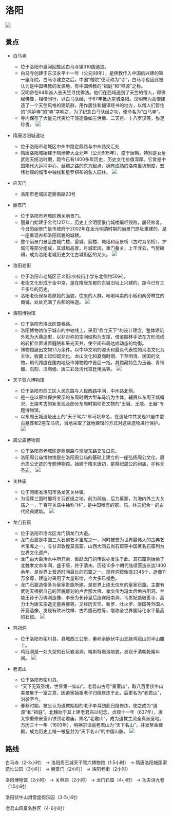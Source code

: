 # 洛阳

![](images/2023-12-17-18-19-39.png)

## 景点

- 白马寺
  - 位于洛阳市瀍河回族区白马寺镇310国道边。
  - 白马寺创建于东汉永平十一年（公元68年），是佛教传入中国后兴建的第一座寺院，白马寺建立之后，中国“僧院”便泛称为“寺”，白马寺也因此被认为是中国佛教的发源地，有中国佛教的“祖庭”和“释源”之称。
  - 汉明帝在64年派人去天竺寻找佛法。他们在西域遇到了天竺的僧人，得佛经佛像，相偕同行，以白马驮经，于67年抵达京城洛阳。汉明帝为高僧建造了一个天竺风格的建筑群，用作居住和翻译经书的地方，以僧人们暂住的“鸿胪寺”的“寺”字称之，为了纪念白马驮经之功，便命名为“白马寺”。
  - 寺内保存了大量元代夹纻干漆造像如三世佛、二天将、十八罗汉等，弥足珍贵。
    ![](images/2023-12-17-18-41-14.png)

- 隋唐洛阳城遗址
  - 位于洛阳市老城区中州中路定鼎路与中州路交汇处
  - 隋唐洛阳城始建于隋炀帝大业元年（公元605年），盛于唐朝，特别是女皇武则天统治时期，距今已有1400多年历史，历史文化价值深厚。它曾是中国隋代大运河中心、丝绸之路的东方起点，拥有成熟的洛南里坊制度，宏伟壮观的城市中轴线和星罗棋布的名人园林。
    ![](images/2023-12-17-20-44-48.png)

- 应天门
  - 洛阳市老城区定鼎南路23号

- 丽景门
  - 位于洛阳市老城区西关丽景门。
  - 丽景门始建于金代1217年，历史上金明丽景门城楼屡经毁败，屡经修复。今日的丽景门是市政府于2002年在金元明清时期的丽景门原址重建的，是一座重现古都洛阳风貌的城楼。
  - 整个丽景门景区由城门楼、瓮城、箭楼、城墙和丽景桥（古时为吊桥），护城河等部分组成，其城垣高厚，月城宏阔，重门叠关，上干浮云，气势磅礴，成为洛阳老城历史文化古城街区的龙头。
    ![](images/2023-12-17-20-58-03.png)

- 洛阳老街
  - 位于洛阳市老城区正义街(农校街小学东北侧约50米)。
  - 老街文化形成于金中京，是在隋唐东都的东城旧址上兴建的，距今已有三千多年的历史。
  - 洛阳老街保存着原始的面貌，往来的人群，吆喝叫卖的小贩和两旁林立的商铺，处处充满了古都的味道。
    ![](images/2023-12-17-21-07-05.png)

- 洛阳博物馆
  - 位于洛阳市洛龙区聂泰路。
  - 洛阳博物馆位于城市的中轴线上，采用"鼎立天下"的设计理念，整体建筑外观为大鼎造型，以非对称的空间结构为支撑，借鉴园林手法在方形流线的转折位置设置庭院和采光天井，使空间布局达成动态的均衡。
  - 博物馆展出文物1.1万余件。以中华文明的源头和最具代表性的河洛文化为主体，收藏上起仰韶文化、龙山文化和夏商时期、下至明清、民国的文物，朝代跨度在国内地级市博物馆中首屈一指。其馆藏特色为玉器、青铜器、石刻、汉陶俑、唐三彩及清代宫廷用品等。
    ![](images/2023-12-17-21-46-14.png)

- 天子驾六博物馆
  - 位于洛阳市西工区人民东路与人民西路中间，中州路北侧。
  - 是一座以原址保护展示的东周时期大型车马坑为主体，辅展以东周王城概况、王陵考古的新发现及部分东周时期珍贵文物的“王城、王陵、王器”专题博物馆。
  - 以东周王城遗址出土的“天子驾六”车马坑命名，在遗址中共发现21座中型古墓葬和2座车马坑，当地采取了就地建馆的方式对这些遗物进行保护。
    ![](images/2023-12-17-20-20-14.png)

- 周公庙博物馆
  - 位于洛阳市老城区定鼎南路与凯旋东路交叉口东。
  - 洛阳周公庙博物馆是在洛阳周公庙的基础上建立的一座弘扬周公文化、展示周公史迹的专题博物馆。始建于隋末唐初，是祭祀周公的祠庙，亦称元圣庙。
    ![](images/2023-12-17-22-26-54.png)

- 关林庙
  - 位于河南省洛阳市洛龙区关林镇。
  - 为埋葬三国时蜀将关羽首级之地，前为祠庙，后为墓冢，为海内外三大关庙之一，千百座关庙中独称“林”，是中国唯有的冢、庙、林三祀合一的古代经典建筑。
    ![](images/2023-12-17-21-51-34.png)

- 龙门石窟
  - 位于洛阳市洛龙区龙门镇龙门大道。
  - 龙门石窟是中国三大石刻艺术宝库之一，同时被誉为世界最伟大的古典艺术宝库之一，与甘肃敦煌莫高窟、山西大同云岗石窟等中国著名石窟列为世界文化遗产。
  - 龙门由大禹治水中所开凿，鱼跃龙门的传说亦发生于此。其石窟则始凿于北魏孝文帝年间，盛于唐，终于清末。历经10多个朝代陆续营造长达1400余年，是世界上营造时间最长的石窟之一。现存洞窟像龛2345个，造像11万余尊，建造时采用了大量彩绘，今大多已褪色。
  - 龙门石窟造像多为皇家贵族所建，是世界上绝无仅有的皇家石窟。主要有武则天根据自己的容貌雕刻的卢舍那大佛、孝文帝为冯太后凿古阳洞、兰陵王孙于万佛洞造像、李泰为长孙皇后造宾阳南洞、韦贵妃凿敬善寺、高力士为唐玄宗造无量寿佛等。又经历天竺、新罗、吐火罗、康国等外国人开窟造像，发现有欧洲纹样、古希腊石柱等，堪称全世界国际化水平最高的石窟。
    ![](images/2023-12-17-21-58-24.png)

- 鸡冠洞
  - 位于洛阳市栾川县，县城西三公里，秦岭余脉伏牛山支脉鸡冠山的半山腰上。
  - 鸡冠洞是一处大型的石灰岩溶洞，喀斯特岩溶地貌，发现于清朝乾隆年间。
    ![](images/2023-12-17-22-32-48.png)

- 老君山
  - 位于洛阳市栾川县。
  - “天下无双圣境，世界第一仙山”。老君山古号“景室山”，取八百里伏牛山美景集于一室之意，因道家始祖老子归隐修炼于此，后更名为“老君山”，沿袭至今。
  - 春秋时期，被公认为道教始祖的老子李耳到此归隐修炼，使之成为“道源”和“祖庭”。北魏始于其上建老君庙以纪念。贞观十一年（637年），唐太宗重修景室山铁顶老君庙，赐名“老君山”，成为道教主流全真派圣地。万历三十一年（1603年），明神宗诏谕老君山为“天下名山”，并发帑金建殿，成为历史上唯一被皇封为“天下名山”的中国山脉。
    ![](images/2023-12-17-22-17-50.png)

## 路线

白马寺（2-3小时） → 洛阳周王城天子驾六博物馆（1.5小时） → 隋唐洛阳城国家遗址公园（3小时） → 丽景门（2小时） → 洛阳老街（2小时）

洛阳博物馆（2小时） → 关林庙（2小时） → 龙门石窟（4小时） → 功夫诗九卷（1.5小时）

洛阳伏牛山滑雪度假乐园（3-5小时）

老君山风景名胜区（4-6小时）
